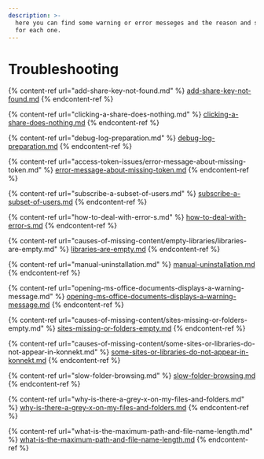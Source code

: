```yaml
---
description: >-
  here you can find some warning or error messeges and the reason and solution
  for each one.
---
```


# Troubleshooting

{% content-ref url="add-share-key-not-found.md" %}
[add-share-key-not-found.md](add-share-key-not-found.md)
{% endcontent-ref %}

{% content-ref url="clicking-a-share-does-nothing.md" %}
[clicking-a-share-does-nothing.md](clicking-a-share-does-nothing.md)
{% endcontent-ref %}

{% content-ref url="debug-log-preparation.md" %}
[debug-log-preparation.md](debug-log-preparation.md)
{% endcontent-ref %}

{% content-ref url="access-token-issues/error-message-about-missing-token.md" %}
[error-message-about-missing-token.md](access-token-issues/error-message-about-missing-token.md)
{% endcontent-ref %}

{% content-ref url="subscribe-a-subset-of-users.md" %}
[subscribe-a-subset-of-users.md](subscribe-a-subset-of-users.md)
{% endcontent-ref %}

{% content-ref url="how-to-deal-with-error-s.md" %}
[how-to-deal-with-error-s.md](how-to-deal-with-error-s.md)
{% endcontent-ref %}

{% content-ref url="causes-of-missing-content/empty-libraries/libraries-are-empty.md" %}
[libraries-are-empty.md](causes-of-missing-content/empty-libraries/libraries-are-empty.md)
{% endcontent-ref %}

{% content-ref url="manual-uninstallation.md" %}
[manual-uninstallation.md](manual-uninstallation.md)
{% endcontent-ref %}

{% content-ref url="opening-ms-office-documents-displays-a-warning-message.md" %}
[opening-ms-office-documents-displays-a-warning-message.md](opening-ms-office-documents-displays-a-warning-message.md)
{% endcontent-ref %}

{% content-ref url="causes-of-missing-content/sites-missing-or-folders-empty.md" %}
[sites-missing-or-folders-empty.md](causes-of-missing-content/sites-missing-or-folders-empty.md)
{% endcontent-ref %}

{% content-ref url="causes-of-missing-content/some-sites-or-libraries-do-not-appear-in-konnekt.md" %}
[some-sites-or-libraries-do-not-appear-in-konnekt.md](causes-of-missing-content/some-sites-or-libraries-do-not-appear-in-konnekt.md)
{% endcontent-ref %}

{% content-ref url="slow-folder-browsing.md" %}
[slow-folder-browsing.md](slow-folder-browsing.md)
{% endcontent-ref %}

{% content-ref url="why-is-there-a-grey-x-on-my-files-and-folders.md" %}
[why-is-there-a-grey-x-on-my-files-and-folders.md](why-is-there-a-grey-x-on-my-files-and-folders.md)
{% endcontent-ref %}

{% content-ref url="what-is-the-maximum-path-and-file-name-length.md" %}
[what-is-the-maximum-path-and-file-name-length.md](what-is-the-maximum-path-and-file-name-length.md)
{% endcontent-ref %}

